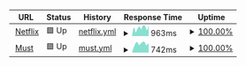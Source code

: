 <!-- # [📈 Live Status](https://AzureHound.github.io/Uptime): <!--live status **🟩 All systems operational** -->
<!---->
<!-- This repository contains the open-source uptime monitor and status page for [Wolf](https://AzureHound.github.io/Uptime), powered by [Upptime](https://github.com/upptime/upptime). -->
<!---->
<!-- [![Uptime CI](https://github.com/AzureHound/Uptime/workflows/Uptime%20CI/badge.svg)](https://github.com/AzureHound/Uptime/actions?query=workflow%3A%22Uptime+CI%22) -->
<!-- [![Response Time CI](https://github.com/AzureHound/Uptime/workflows/Response%20Time%20CI/badge.svg)](https://github.com/AzureHound/Uptime/actions?query=workflow%3A%22Response+Time+CI%22) -->
<!-- [![Graphs CI](https://github.com/AzureHound/Uptime/workflows/Graphs%20CI/badge.svg)](https://github.com/AzureHound/Uptime/actions?query=workflow%3A%22Graphs+CI%22) -->
<!-- [![Static Site CI](https://github.com/AzureHound/Uptime/workflows/Static%20Site%20CI/badge.svg)](https://github.com/AzureHound/Uptime/actions?query=workflow%3A%22Static+Site+CI%22) -->
<!-- [![Summary CI](https://github.com/AzureHound/Uptime/workflows/Summary%20CI/badge.svg)](https://github.com/AzureHound/Uptime/actions?query=workflow%3A%22Summary+CI%22) -->
<!---->
<!-- With [Upptime](https://upptime.js.org), you can get your own unlimited and free uptime monitor and status page, powered entirely by a GitHub repository. We use [Issues](https://github.com/AzureHound/Uptime/issues) as incident reports, [Actions](https://github.com/AzureHound/Uptime/actions) as uptime monitors, and [Pages](https://AzureHound.github.io/Uptime) for the status page. -->

<!--start: status pages-->
<!-- This summary is generated by Upptime (https://github.com/upptime/upptime) -->
<!-- Do not edit this manually, your changes will be overwritten -->
<!-- prettier-ignore -->
| URL | Status | History | Response Time | Uptime |
| --- | ------ | ------- | ------------- | ------ |
| <img alt="" src="https://icons.duckduckgo.com/ip3/www.netflix.com.ico" height="13"> [Netflix](https://www.netflix.com/) | 🟩 Up | [netflix.yml](https://github.com/AzureHound/Uptime/commits/HEAD/history/netflix.yml) | <details><summary><img alt="Response time graph" src="./graphs/netflix/response-time-week.png" height="20"> 963ms</summary><br><a href="https://AzureHound.github.io/Uptime/history/netflix"><img alt="Response time 983" src="https://img.shields.io/endpoint?url=https%3A%2F%2Fraw.githubusercontent.com%2FAzureHound%2FUptime%2FHEAD%2Fapi%2Fnetflix%2Fresponse-time.json"></a><br><a href="https://AzureHound.github.io/Uptime/history/netflix"><img alt="24-hour response time 651" src="https://img.shields.io/endpoint?url=https%3A%2F%2Fraw.githubusercontent.com%2FAzureHound%2FUptime%2FHEAD%2Fapi%2Fnetflix%2Fresponse-time-day.json"></a><br><a href="https://AzureHound.github.io/Uptime/history/netflix"><img alt="7-day response time 963" src="https://img.shields.io/endpoint?url=https%3A%2F%2Fraw.githubusercontent.com%2FAzureHound%2FUptime%2FHEAD%2Fapi%2Fnetflix%2Fresponse-time-week.json"></a><br><a href="https://AzureHound.github.io/Uptime/history/netflix"><img alt="30-day response time 1000" src="https://img.shields.io/endpoint?url=https%3A%2F%2Fraw.githubusercontent.com%2FAzureHound%2FUptime%2FHEAD%2Fapi%2Fnetflix%2Fresponse-time-month.json"></a><br><a href="https://AzureHound.github.io/Uptime/history/netflix"><img alt="1-year response time 983" src="https://img.shields.io/endpoint?url=https%3A%2F%2Fraw.githubusercontent.com%2FAzureHound%2FUptime%2FHEAD%2Fapi%2Fnetflix%2Fresponse-time-year.json"></a></details> | <details><summary><a href="https://AzureHound.github.io/Uptime/history/netflix">100.00%</a></summary><a href="https://AzureHound.github.io/Uptime/history/netflix"><img alt="All-time uptime 99.93%" src="https://img.shields.io/endpoint?url=https%3A%2F%2Fraw.githubusercontent.com%2FAzureHound%2FUptime%2FHEAD%2Fapi%2Fnetflix%2Fuptime.json"></a><br><a href="https://AzureHound.github.io/Uptime/history/netflix"><img alt="24-hour uptime 100.00%" src="https://img.shields.io/endpoint?url=https%3A%2F%2Fraw.githubusercontent.com%2FAzureHound%2FUptime%2FHEAD%2Fapi%2Fnetflix%2Fuptime-day.json"></a><br><a href="https://AzureHound.github.io/Uptime/history/netflix"><img alt="7-day uptime 100.00%" src="https://img.shields.io/endpoint?url=https%3A%2F%2Fraw.githubusercontent.com%2FAzureHound%2FUptime%2FHEAD%2Fapi%2Fnetflix%2Fuptime-week.json"></a><br><a href="https://AzureHound.github.io/Uptime/history/netflix"><img alt="30-day uptime 99.92%" src="https://img.shields.io/endpoint?url=https%3A%2F%2Fraw.githubusercontent.com%2FAzureHound%2FUptime%2FHEAD%2Fapi%2Fnetflix%2Fuptime-month.json"></a><br><a href="https://AzureHound.github.io/Uptime/history/netflix"><img alt="1-year uptime 99.93%" src="https://img.shields.io/endpoint?url=https%3A%2F%2Fraw.githubusercontent.com%2FAzureHound%2FUptime%2FHEAD%2Fapi%2Fnetflix%2Fuptime-year.json"></a></details>
| <img alt="" src="https://icons.duckduckgo.com/ip3/mustapp.com.ico" height="13"> [Must](https://mustapp.com/) | 🟩 Up | [must.yml](https://github.com/AzureHound/Uptime/commits/HEAD/history/must.yml) | <details><summary><img alt="Response time graph" src="./graphs/must/response-time-week.png" height="20"> 742ms</summary><br><a href="https://AzureHound.github.io/Uptime/history/must"><img alt="Response time 634" src="https://img.shields.io/endpoint?url=https%3A%2F%2Fraw.githubusercontent.com%2FAzureHound%2FUptime%2FHEAD%2Fapi%2Fmust%2Fresponse-time.json"></a><br><a href="https://AzureHound.github.io/Uptime/history/must"><img alt="24-hour response time 690" src="https://img.shields.io/endpoint?url=https%3A%2F%2Fraw.githubusercontent.com%2FAzureHound%2FUptime%2FHEAD%2Fapi%2Fmust%2Fresponse-time-day.json"></a><br><a href="https://AzureHound.github.io/Uptime/history/must"><img alt="7-day response time 742" src="https://img.shields.io/endpoint?url=https%3A%2F%2Fraw.githubusercontent.com%2FAzureHound%2FUptime%2FHEAD%2Fapi%2Fmust%2Fresponse-time-week.json"></a><br><a href="https://AzureHound.github.io/Uptime/history/must"><img alt="30-day response time 643" src="https://img.shields.io/endpoint?url=https%3A%2F%2Fraw.githubusercontent.com%2FAzureHound%2FUptime%2FHEAD%2Fapi%2Fmust%2Fresponse-time-month.json"></a><br><a href="https://AzureHound.github.io/Uptime/history/must"><img alt="1-year response time 634" src="https://img.shields.io/endpoint?url=https%3A%2F%2Fraw.githubusercontent.com%2FAzureHound%2FUptime%2FHEAD%2Fapi%2Fmust%2Fresponse-time-year.json"></a></details> | <details><summary><a href="https://AzureHound.github.io/Uptime/history/must">100.00%</a></summary><a href="https://AzureHound.github.io/Uptime/history/must"><img alt="All-time uptime 99.95%" src="https://img.shields.io/endpoint?url=https%3A%2F%2Fraw.githubusercontent.com%2FAzureHound%2FUptime%2FHEAD%2Fapi%2Fmust%2Fuptime.json"></a><br><a href="https://AzureHound.github.io/Uptime/history/must"><img alt="24-hour uptime 100.00%" src="https://img.shields.io/endpoint?url=https%3A%2F%2Fraw.githubusercontent.com%2FAzureHound%2FUptime%2FHEAD%2Fapi%2Fmust%2Fuptime-day.json"></a><br><a href="https://AzureHound.github.io/Uptime/history/must"><img alt="7-day uptime 100.00%" src="https://img.shields.io/endpoint?url=https%3A%2F%2Fraw.githubusercontent.com%2FAzureHound%2FUptime%2FHEAD%2Fapi%2Fmust%2Fuptime-week.json"></a><br><a href="https://AzureHound.github.io/Uptime/history/must"><img alt="30-day uptime 99.94%" src="https://img.shields.io/endpoint?url=https%3A%2F%2Fraw.githubusercontent.com%2FAzureHound%2FUptime%2FHEAD%2Fapi%2Fmust%2Fuptime-month.json"></a><br><a href="https://AzureHound.github.io/Uptime/history/must"><img alt="1-year uptime 99.95%" src="https://img.shields.io/endpoint?url=https%3A%2F%2Fraw.githubusercontent.com%2FAzureHound%2FUptime%2FHEAD%2Fapi%2Fmust%2Fuptime-year.json"></a></details>

<!--end: status pages-->

<!-- [**Visit our status website →**](https://AzureHound.github.io/Uptime) -->
<!---->
<!-- ## 📄 License -->
